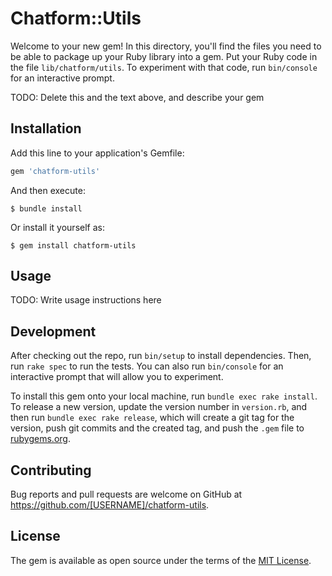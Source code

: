# Chatform::Utils

Welcome to your new gem! In this directory, you'll find the files you need to be able to package up your Ruby library into a gem. Put your Ruby code in the file `lib/chatform/utils`. To experiment with that code, run `bin/console` for an interactive prompt.

TODO: Delete this and the text above, and describe your gem

## Installation

Add this line to your application's Gemfile:

```ruby
gem 'chatform-utils'
```

And then execute:

    $ bundle install

Or install it yourself as:

    $ gem install chatform-utils

## Usage

TODO: Write usage instructions here

## Development

After checking out the repo, run `bin/setup` to install dependencies. Then, run `rake spec` to run the tests. You can also run `bin/console` for an interactive prompt that will allow you to experiment.

To install this gem onto your local machine, run `bundle exec rake install`. To release a new version, update the version number in `version.rb`, and then run `bundle exec rake release`, which will create a git tag for the version, push git commits and the created tag, and push the `.gem` file to [rubygems.org](https://rubygems.org).

## Contributing

Bug reports and pull requests are welcome on GitHub at https://github.com/[USERNAME]/chatform-utils.

## License

The gem is available as open source under the terms of the [MIT License](https://opensource.org/licenses/MIT).
